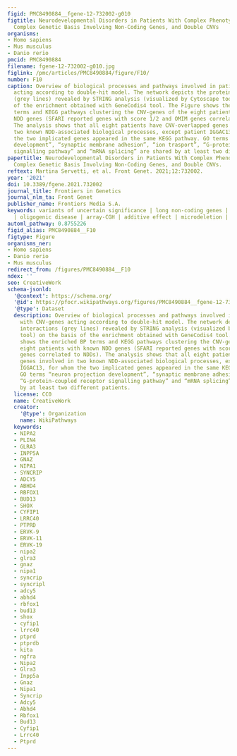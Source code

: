 ```yaml
---
figid: PMC8490884__fgene-12-732002-g010
figtitle: Neurodevelopmental Disorders in Patients With Complex Phenotypes and Potential
  Complex Genetic Basis Involving Non-Coding Genes, and Double CNVs
organisms:
- Homo sapiens
- Mus musculus
- Danio rerio
pmcid: PMC8490884
filename: fgene-12-732002-g010.jpg
figlink: /pmc/articles/PMC8490884/figure/F10/
number: F10
caption: Overview of biological processes and pathways involved in patients with CNV-genes
  acting according to double-hit model. The network depicts the protein-protein interactions
  (grey lines) revealed by STRING analysis (visualized by Cytoscape tool) on the basis
  of the enrichment obtained with GeneCodis4 tool. The Figure shows the enriched BP
  terms and KEGG pathways clustering the CNV-genes of the eight patients with known
  NDD genes (SFARI reported genes with score 1/2 and OMIM genes correlated to NDDs).
  The analysis shows that all eight patients have CNV-overlapped genes involved in
  two known NDD-associated biological processes, except patient IGGAC13, for whom
  the two implicated genes appeared in the same KEGG pathway. GO terms “neuron projection
  development”, “synaptic membrane adhesion”, “ion trasport”, “G-protein-coupled receptor
  signalling pathway” and “mRNA splicing” are shared by at least two different patients.
papertitle: Neurodevelopmental Disorders in Patients With Complex Phenotypes and Potential
  Complex Genetic Basis Involving Non-Coding Genes, and Double CNVs.
reftext: Martina Servetti, et al. Front Genet. 2021;12:732002.
year: '2021'
doi: 10.3389/fgene.2021.732002
journal_title: Frontiers in Genetics
journal_nlm_ta: Front Genet
publisher_name: Frontiers Media S.A.
keywords: variants of uncertain significance | long non-coding genes | antisense gene
  | oligogenic disease | array-CGH | additive effect | microdeletion | microduplication
automl_pathway: 0.8755226
figid_alias: PMC8490884__F10
figtype: Figure
organisms_ner:
- Homo sapiens
- Danio rerio
- Mus musculus
redirect_from: /figures/PMC8490884__F10
ndex: ''
seo: CreativeWork
schema-jsonld:
  '@context': https://schema.org/
  '@id': https://pfocr.wikipathways.org/figures/PMC8490884__fgene-12-732002-g010.html
  '@type': Dataset
  description: Overview of biological processes and pathways involved in patients
    with CNV-genes acting according to double-hit model. The network depicts the protein-protein
    interactions (grey lines) revealed by STRING analysis (visualized by Cytoscape
    tool) on the basis of the enrichment obtained with GeneCodis4 tool. The Figure
    shows the enriched BP terms and KEGG pathways clustering the CNV-genes of the
    eight patients with known NDD genes (SFARI reported genes with score 1/2 and OMIM
    genes correlated to NDDs). The analysis shows that all eight patients have CNV-overlapped
    genes involved in two known NDD-associated biological processes, except patient
    IGGAC13, for whom the two implicated genes appeared in the same KEGG pathway.
    GO terms “neuron projection development”, “synaptic membrane adhesion”, “ion trasport”,
    “G-protein-coupled receptor signalling pathway” and “mRNA splicing” are shared
    by at least two different patients.
  license: CC0
  name: CreativeWork
  creator:
    '@type': Organization
    name: WikiPathways
  keywords:
  - NIPA2
  - PLIN4
  - GLRA3
  - INPP5A
  - GNAZ
  - NIPA1
  - SYNCRIP
  - ADCY5
  - ABHD4
  - RBFOX1
  - BUD13
  - SHOX
  - CYFIP1
  - LRRC40
  - PTPRD
  - ERVK-9
  - ERVK-11
  - ERVK-19
  - nipa2
  - glra3
  - gnaz
  - nipa1
  - syncrip
  - syncripl
  - adcy5
  - abhd4
  - rbfox1
  - bud13
  - shox
  - cyfip1
  - lrrc40
  - ptprd
  - ptprdb
  - kita
  - ngfra
  - Nipa2
  - Glra3
  - Inpp5a
  - Gnaz
  - Nipa1
  - Syncrip
  - Adcy5
  - Abhd4
  - Rbfox1
  - Bud13
  - Cyfip1
  - Lrrc40
  - Ptprd
---
```

